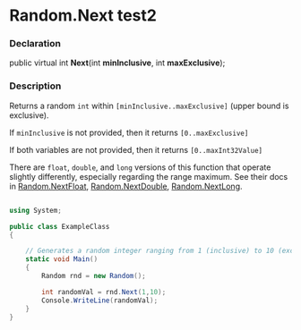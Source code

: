 # Random.Next test2

### Declaration

public virtual int **Next**(int **minInclusive**, int **maxExclusive**);

### Description

Returns a random ```int``` within ```[minInclusive..maxExclusive]``` (upper bound is exclusive).

If ```minInclusive``` is not provided, then it returns  ```[0..maxExclusive]```

If both variables are not provided, then it returns ```[0..maxInt32Value]```


There are ```float```, ```double```, and ```long``` versions of this function that operate slightly differently, especially regarding the range maximum.
See their docs in [Random.NextFloat](), [Random.NextDouble](), [Random.NextLong]().

```C#

using System;

public class ExampleClass
{

    // Generates a random integer ranging from 1 (inclusive) to 10 (exclusive)
    static void Main()
    {
        Random rnd = new Random();

        int randomVal = rnd.Next(1,10);
        Console.WriteLine(randomVal);
    }
}

```
